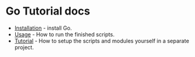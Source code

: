 # Go Tutorial docs

- [Installation](installation) - install Go.
- [Usage](usage) - How to run the finished scripts.
- [Tutorial](tutorial/) - How to setup the scripts and modules yourself in a separate project.
